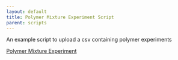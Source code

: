```yaml
---
layout: default
title: Polymer Mixture Experiment Script
parent: scripts
---
```


An example script to upload a csv containing polymer experiments

[Polymer Mixture Experiment]() 